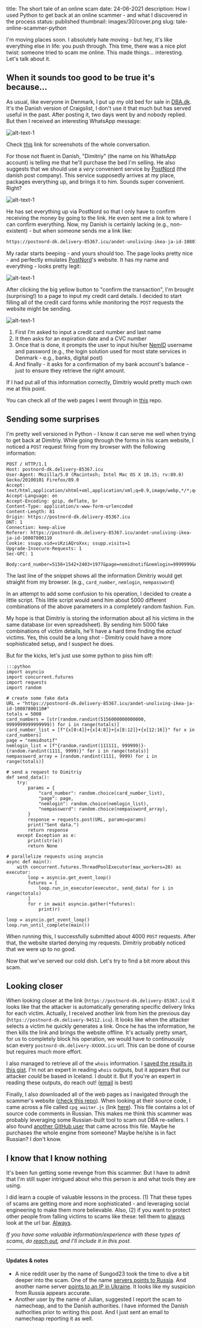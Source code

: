 title: The short tale of an online scam
date: 24-06-2021
description: How I used Python to get back at an online scammer - and what I discovered in the process
status: published
thumbnail: images/30/cover.png
slug: tale-online-scammer-python

I'm moving places soon. I absolutely hate moving - but hey, it's like everything else in life: you push through. This time, there was a nice plot twist: someone tried to scam me online. This made things... interesting. Let's talk about it. 

## When it sounds too good to be true it's because...

As usual, like everyone in Denmark, I put up my old bed for sale in [DBA.dk](https://www.dba.dk/). It's the Danish version of Craigslist, I don't use it that much but has served useful in the past. After posting it, two days went by and nobody replied. But then I received an interesting WhatsApp message: 

![alt-text-1]({static}/images/30/whatsapp_screenshot.png)  

Check [this](https://github.com/duarteocarmo/dba_scam/tree/master/screenshots) link for screenshots of the whole conversation. 

For those not fluent in Danish, "Dimitriy" (the name on his WhatsApp account) is telling me that he'll purchase the bed I'm selling. He also suggests that we should use a *very* convenient service by [PostNord](https://www.postnord.dk/en) (the danish post company). This service supposedly arrives at my place, packages everything up, and brings it to him. Sounds super convenient. Right?

![alt-text-1]({static}/images/30/whatsapp_screenshot_2.png)  

He has set everything up via PostNord so that I only have to confirm receiving the money by going to the link. He even sent me a link to where I can confirm everything. Now, my Danish is certainly lacking (e.g., non-existent) -  but when someone sends me a link like: 

```bash
https://postnord-dk.delivery-85367.icu/andet-unoliving-ikea-ja-id-10807800110
```

My radar starts beeping - and yours should too. The page looks pretty nice - and perfectly emulates [PostNord](https://www.postnord.dk/en)'s website. It has my name and everything - looks pretty legit:

![alt-text-1]({static}/images/30/home_page.png)  

After clicking the big yellow button to "confirm the transaction", I'm brought (surprising!) to a page to input my credit card details. I decided to start filling all of the credit card forms while monitoring the `POST` requests the website might be sending. 

![alt-text-1]({static}/images/30/card_confirmation.png)  

1. First I'm asked to input a credit card number and last name
2. It then asks for an expiration date and a CVC number 
3. Once that is done, it prompts the user to input his/her [NemID](https://en.wikipedia.org/wiki/NemID) username and password (e.g., the login solution used for most state services in Denmark - e.g., banks, digital post)
4. And finally - it asks for a confirmation of my bank account's balance - just to ensure they retrieve the right amount. 

If I had put all of this information correctly, Dimitriy would pretty much own me at this point. 

You can check all of the web pages I went through in [this](https://github.com/duarteocarmo/dba_scam/) repo. 

## Sending some surprises 

I'm pretty well versioned in Python - I know it can serve me well when trying to get back at Dimitriy. While going through the forms in his scam website, I noticed a `POST` request firing from my browser with the following information:

```http
POST / HTTP/1.1
Host: postnord-dk.delivery-85367.icu
User-Agent: Mozilla/5.0 (Macintosh; Intel Mac OS X 10.15; rv:89.0) Gecko/20100101 Firefox/89.0
Accept: text/html,application/xhtml+xml,application/xml;q=0.9,image/webp,*/*;q=0.8
Accept-Language: en
Accept-Encoding: gzip, deflate, br
Content-Type: application/x-www-form-urlencoded
Content-Length: 81
Origin: https://postnord-dk.delivery-85367.icu
DNT: 1
Connection: keep-alive
Referer: https://postnord-dk.delivery-85367.icu/andet-unoliving-ikea-ja-id-10807800110
Cookie: ssupp.vid=viKziAQroXxx; ssupp.visits=1
Upgrade-Insecure-Requests: 1
Sec-GPC: 1

Body:card_number=5156+1542+2403+1977&page=nemidnotif&nemlogin=9999999&nempassword=1876
```

The last line of the snippet shows all the information Dimitriy would get straight from my browser. (e.g., `card_number`, `nemlogin`, `nempassword`)

In an attempt to add some confusion to his operation, I decided to create a little script. This little script would send him about 5000 different combinations of the above parameters in a completely random fashion. Fun.  

My hope is that Dimitriy is storing the information about all his victims in the same database (or even spreadsheet). By sending him 5000 fake combinations of victim details, he'll have a hard time finding the *actual* victims. Yes, this could be a long shot - Dimitriy could have a more sophisticated setup, and I suspect he does. 

But for the kicks, let's just use some python to piss him off:

    :::python
    import asyncio
    import concurrent.futures
    import requests
    import random
    
    # create some fake data
    URL = "https://postnord-dk.delivery-85367.icu/andet-unoliving-ikea-ja-id-10807800110#"
    totals = 5000
    card_numbers = [str(random.randint(5156000000000000, 9999999999999999)) for i in range(totals)]
    card_number_list = [f"{x[0:4]}+{x[4:8]}+{x[8:12]}+{x[12:16]}" for x in card_numbers]
    page = "nemidnotif"
    nemlogin_list = [f"{random.randint(111111, 999999)}-{random.randint(1111, 9999)}" for i in range(totals)]
    nempassword_array = [random.randint(1111, 9999) for i in range(totals)]
    
    # send a request to Dimitriy
    def send_data():
        try:
            params = {
                "card_number": random.choice(card_number_list),
                "page": page,
                "nemlogin": random.choice(nemlogin_list),
                "nempassword": random.choice(nempassword_array),
            }
            response = requests.post(URL, params=params)
            print("Sent data.")
            return response
        except Exception as e:
            print(str(e))
            return None
    
    # parallelize requests using asyncio
    async def main():
        with concurrent.futures.ThreadPoolExecutor(max_workers=20) as executor:
            loop = asyncio.get_event_loop()
            futures = [
                loop.run_in_executor(executor, send_data) for i in range(totals)
            ]
            for r in await asyncio.gather(*futures):
                print(r)
    
    loop = asyncio.get_event_loop()
    loop.run_until_complete(main())

When running this, I successfully submitted about 4000 `POST` requests. After that, the website started denying my requests. Dimitriy probably noticed that we were up to no good. 

Now that we've served our cold dish. Let's try to find a bit more about this scam. 

## Looking closer

When looking closer at the link (`https://postnord-dk.delivery-85367.icu`) it looks like that the attacker is automatically generating specific delivery links for each victim. Actually, I received another link from him the previous day (`https://postnord-dk.delivery-94512.icu`). It looks like when the attacker selects a victim he quickly generates a link. Once he has the information, he then kills the link and brings the website offline. It's actually pretty smart, for us to completely block his operation, we would have to continuously scan every `postnord-dk.delivery-XXXXX.icu` url. This can be done of course but requires much more effort. 

I also managed to retrieve all of the `whois` information. I [saved the results in this gist](https://gist.github.com/duarteocarmo/f83c47e6512593a971d7c4198c28ca51). I'm not an expert in reading `whois` outputs, but it appears that our attacker *could* be based in Iceland. I doubt it. But If you're an expert in reading these outputs, do reach out! ([email](mailto:me@duarteocarmo.com) is best)

Finally, I also downloaded all of the web pages as I navigated through the scammer's website ([check this repo](https://github.com/duarteocarmo/dba_scam)). When looking at their source code, I came across a file called `cpg_waiter.js` (link [here](https://github.com/duarteocarmo/dba_scam/blob/master/html_pages/card_prompt_1/Modtag%20pengene_files/cpg_waiter.js)). This file contains a lot of source code comments in Russian. This makes me think this scammer was probably leveraging some Russian-built tool to scam out DBA re-sellers. I also found [another GitHub user](https://github.com/dzubchik/fake-olx/blob/2dde01b22bfea6e8af294e09ccb742ee5c877662/%D0%9E%D1%82%D1%80%D0%B8%D0%BC%D0%B0%D0%BD%D0%BD%D1%8F%20%D0%BD%D0%B0%20%D0%B1%D0%B0%D0%BD%D0%BA%D1%96%D0%B2%D1%81%D1%8C%D0%BA%D1%83%20%D0%BA%D0%B0%D1%80%D1%82%D1%83_files/cpg_waiter.js) that came across this file. Maybe he purchases the whole engine from someone? Maybe he/she is in fact Russian? I don't know.

## I know that I know nothing

It's been fun getting some revenge from this scammer. But I have to admit that I'm still super intrigued about who this person is and what tools they are using. 

I did learn a couple of valuable lessons in the process. (1) That these types of scams are getting more and more sophisticated - and leveraging social engineering to make them more believable. Also, (2) if you want to protect other people from falling victims to scams like these: tell them to <u>always</u> look at the url bar. <u>Always</u>. 

*If you have some valuable information/experience with these types of scams, do [reach out](mailto:me@duarteocarmo.com), and I'll include it in this post.* 

<hr>

#### Updates & notes

- A nice reddit user by the name of Sungod23 took the time to dive a bit deeper into the scam. One of the name [servers points to Russia](https://www.ip-adress.com/website/ns2.nameserverflux.be). And another name server [points to an IP in Ukraine](https://www.ip-adress.com/website/ns1.well-wall.to). It looks like my suspicion from Russia appears accurate. 
- Another user by the name of Julian, suggested I report the scam to namecheap, and to the Danish authorities. I have informed the Danish authorities prior to writing this post. And I just sent an email to namecheap reporting it as well. 
